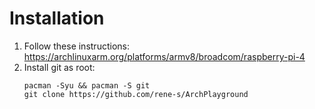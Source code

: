 # Installation

1. Follow these instructions: https://archlinuxarm.org/platforms/armv8/broadcom/raspberry-pi-4
1. Install git as root: 
    ```
    pacman -Syu && pacman -S git
    git clone https://github.com/rene-s/ArchPlayground
    ```